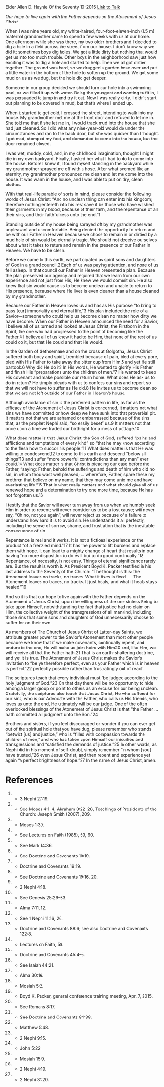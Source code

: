 Elder Allen D. Haynie
Of the Seventy
10-2015
[Link to Talk](https://www.churchofjesuschrist.org/study/general-conference/2015/10/remembering-in-whom-we-have-trusted?lang=eng)

_Our hope to live again with the Father depends on the Atonement of Jesus Christ._

When I was nine years old, my white-haired, four-foot-eleven-inch (1.5 m) maternal grandmother came to spend a few weeks with us at our home. One afternoon while she was there, my two older brothers and I decided to dig a hole in a field across the street from our house. I don’t know why we did it; sometimes boys dig holes. We got a little dirty but nothing that would get us into too much trouble. Other boys in the neighborhood saw just how exciting it was to dig a hole and started to help. Then we all got dirtier together. The ground was hard, so we dragged a garden hose over and put a little water in the bottom of the hole to soften up the ground. We got some mud on us as we dug, but the hole did get deeper.

Someone in our group decided we should turn our hole into a swimming pool, so we filled it up with water. Being the youngest and wanting to fit in, I was persuaded to jump in and try it out. Now I was really dirty. I didn’t start out planning to be covered in mud, but that’s where I ended up.

When it started to get cold, I crossed the street, intending to walk into my house. My grandmother met me at the front door and refused to let me in. She told me that if she let me in, I would track mud into the house that she had just cleaned. So I did what any nine-year-old would do under the circumstances and ran to the back door, but she was quicker than I thought. I got mad, stomped my feet, and demanded to come into the house, but the door remained closed.

I was wet, muddy, cold, and, in my childhood imagination, thought I might die in my own backyard. Finally, I asked her what I had to do to come into the house. Before I knew it, I found myself standing in the backyard while my grandmother sprayed me off with a hose. After what seemed like an eternity, my grandmother pronounced me clean and let me come into the house. It was warm in the house, and I was able to put on dry, clean clothes.

With that real-life parable of sorts in mind, please consider the following words of Jesus Christ: “And no unclean thing can enter into his kingdom; therefore nothing entereth into his rest save it be those who have washed their garments in my blood, because of their faith, and the repentance of all their sins, and their faithfulness unto the end.”1

Standing outside of my house being sprayed off by my grandmother was unpleasant and uncomfortable. Being denied the opportunity to return and be with our Father in Heaven because we chose to remain in or dirtied by a mud hole of sin would be eternally tragic. We should not deceive ourselves about what it takes to return and remain in the presence of our Father in Heaven. We have to be clean.

Before we came to this earth, we participated as spirit sons and daughters of God in a grand council.2 Each of us was paying attention, and none of us fell asleep. In that council our Father in Heaven presented a plan. Because the plan preserved our agency and required that we learn from our own experience and not just from His, He knew we would commit sin. He also knew that sin would cause us to become unclean and unable to return to His presence, because where He lives is even cleaner than a house cleaned by my grandmother.

Because our Father in Heaven loves us and has as His purpose “to bring to pass [our] immortality and eternal life,”3 His plan included the role of a Savior—someone who could help us become clean no matter how dirty we have become. When our Father in Heaven announced the need for a Savior, I believe all of us turned and looked at Jesus Christ, the Firstborn in the Spirit, the one who had progressed to the point of becoming like the Father.4 I believe all of us knew it had to be Him, that none of the rest of us could do it, but that He could and that He would.

In the Garden of Gethsemane and on the cross at Golgotha, Jesus Christ suffered both body and spirit, trembled because of pain, bled at every pore, pled with His Father to take away the bitter cup from Him,5 and yet He still partook.6 Why did He do it? In His words, He wanted to glorify His Father and finish His “preparations unto the children of men.”7 He wanted to keep His covenant and make possible our return home. What does He ask us to do in return? He simply pleads with us to confess our sins and repent so that we will not have to suffer as He did.8 He invites us to become clean so that we are not left outside of our Father in Heaven’s house.

Although avoidance of sin is the preferred pattern in life, as far as the efficacy of the Atonement of Jesus Christ is concerned, it matters not what sins we have committed or how deep we have sunk into that proverbial pit. It matters not that we are ashamed or embarrassed because of the sins that, as the prophet Nephi said, “so easily beset” us.9 It matters not that once upon a time we traded our birthright for a mess of pottage.10

What does matter is that Jesus Christ, the Son of God, suffered “pains and afflictions and temptations of every kind” so “that he may know according to the flesh how to succor his people.”11 What does matter is that He was willing to condescend,12 to come to this earth and descend “below all things”13 and suffer “more powerful contradictions than any man” ever could.14 What does matter is that Christ is pleading our case before the Father, “saying: Father, behold the sufferings and death of him who did no sin, in whom thou wast well pleased; … wherefore, Father, spare these my brethren that believe on my name, that they may come unto me and have everlasting life.”15 That is what really matters and what should give all of us renewed hope and a determination to try one more time, because He has not forgotten us.16

I testify that the Savior will never turn away from us when we humbly seek Him in order to repent; will never consider us to be a lost cause; will never say, “Oh no, not you again”; will never reject us because of a failure to understand how hard it is to avoid sin. He understands it all perfectly, including the sense of sorrow, shame, and frustration that is the inevitable consequence of sin.

Repentance is real and it works. It is not a fictional experience or the product “of a frenzied mind.”17 It has the power to lift burdens and replace them with hope. It can lead to a mighty change of heart that results in our having “no more disposition to do evil, but to do good continually.”18 Repentance, of necessity, is not easy. Things of eternal significance rarely are. But the result is worth it. As President Boyd K. Packer testified in his last address to the Seventy of the Church: “The thought is this: the Atonement leaves no tracks, no traces. What it fixes is fixed. … The Atonement leaves no traces, no tracks. It just heals, and what it heals stays healed.”19

And so it is that our hope to live again with the Father depends on the Atonement of Jesus Christ, upon the willingness of the one sinless Being to take upon Himself, notwithstanding the fact that justice had no claim on Him, the collective weight of the transgressions of all mankind, including those sins that some sons and daughters of God unnecessarily choose to suffer for on their own.

As members of The Church of Jesus Christ of Latter-day Saints, we attribute greater power to the Savior’s Atonement than most other people because we know that if we make covenants, continually repent, and endure to the end, He will make us joint heirs with Him20 and, like Him, we will receive all that the Father hath.21 That is an earth-shattering doctrine, and yet it is true. The Atonement of Jesus Christ makes the Savior’s invitation to “be ye therefore perfect, even as your Father which is in heaven is perfect”22 perfectly possible rather than frustratingly out of reach.

The scriptures teach that every individual must “be judged according to the holy judgment of God.”23 On that day there will be no opportunity to hide among a larger group or point to others as an excuse for our being unclean. Gratefully, the scriptures also teach that Jesus Christ, He who suffered for our sins, who is our Advocate with the Father, who calls us His friends, who loves us unto the end, He ultimately will be our judge. One of the often overlooked blessings of the Atonement of Jesus Christ is that “the Father … hath committed all judgment unto the Son.”24

Brothers and sisters, if you feel discouraged or wonder if you can ever get out of the spiritual hole that you have dug, please remember who stands “betwixt [us] and justice,” who is “filled with compassion towards the children of men,” and who has taken upon Himself our iniquities and transgressions and “satisfied the demands of justice.”25 In other words, as Nephi did in his moment of self-doubt, simply remember “in whom [you] have trusted,”26 even Jesus Christ, and then repent and experience yet again “a perfect brightness of hope.”27 In the name of Jesus Christ, amen.

# References
1. - 3 Nephi 27:19.
2. - See Moses 4:1–4; Abraham 3:22–28; Teachings of Presidents of the Church: Joseph Smith (2007), 209.
3. - Moses 1:39.
4. - See Lectures on Faith (1985), 59, 60.
5. - See Mark 14:36.
6. - See Doctrine and Covenants 19:19.
7. - Doctrine and Covenants 19:19.
8. - See Doctrine and Covenants 19:16, 20.
9. - 2 Nephi 4:18.
10. - See Genesis 25:29–33.
11. - Alma 7:11, 12.
12. - See 1 Nephi 11:16, 26.
13. - Doctrine and Covenants 88:6; see also Doctrine and Covenants 122:8.
14. - Lectures on Faith, 59.
15. - Doctrine and Covenants 45:4–5.
16. - See Isaiah 44:21.
17. - Alma 30:16.
18. - Mosiah 5:2.
19. - Boyd K. Packer, general conference training meeting, Apr. 7, 2015.
20. - See Romans 8:17.
21. - See Doctrine and Covenants 84:38.
22. - Matthew 5:48.
23. - 2 Nephi 9:15.
24. - John 5:22.
25. - Mosiah 15:9.
26. - 2 Nephi 4:19.
27. - 2 Nephi 31:20.